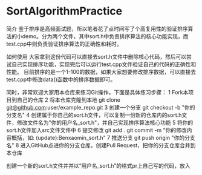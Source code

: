 # SortAlgorithmPractice
简介
鉴于排序是高频面试题，所以笔者花了点时间写了个高复用性的验证排序算法的小demo。分为两个文件，其中sort.h中负责排序算法的核心功能实现，而test.cpp中则负责验证排序算法的正确性和耗时。

如何使用
大家拿到这份代码可以直接去sort.h文件中删除核心代码，然后可以尝试自己实现排序功能，实现完后可以运行test.cpp文件验证自己的代码的正确性和性能。
目前排序的是一个1-100的数据，如果大家想要修改排序数据，可以直接去test.cpp中修改data()函数中的排序数据即可。

同时，非常欢迎大家用本仓库来练习Git操作，下面是具体练习步骤：
1 Fork本项目到自己的仓库
2 将本仓库克隆到本地
git clone git@github.com:user/example_repo.git
3 创建一个分支
git checkout -b "你的分支名"
4 创建属于你自己的sort.h文件，可以复制一份新的仓库内的sort.h文件，修改文件名为"你的用户名_sort.h"，并自己实现排序算法核心功能
5 将你的sort.h文件加入src文件文件中
6 提交修改
git add .
git commit -m "你的修改内容概括，如: (update):Benxaomin_sort.h"
7 推送分支
git push origin "你的分支名"
8 进入GitHub点进你的分支仓库，创建Pull Request，把你的分支仓库合并到本仓库





创建一个新的sort.h文件并并以“用户名_sort.h”的格式pr上自己写的代码，放入
